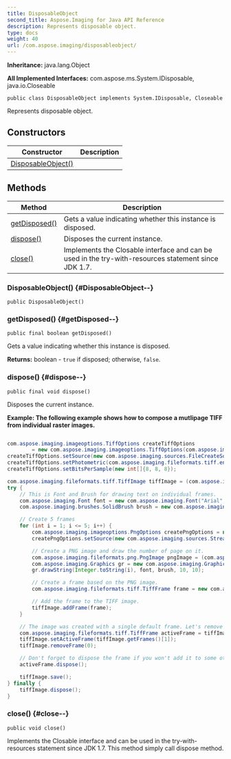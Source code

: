 ```yaml
---
title: DisposableObject
second_title: Aspose.Imaging for Java API Reference
description: Represents disposable object.
type: docs
weight: 40
url: /com.aspose.imaging/disposableobject/
---
```

**Inheritance:**
java.lang.Object

**All Implemented Interfaces:**
com.aspose.ms.System.IDisposable, java.io.Closeable
```
public class DisposableObject implements System.IDisposable, Closeable
```

Represents disposable object.
## Constructors

| Constructor | Description |
| --- | --- |
| [DisposableObject()](#DisposableObject--) |  |
## Methods

| Method | Description |
| --- | --- |
| [getDisposed()](#getDisposed--) | Gets a value indicating whether this instance is disposed. |
| [dispose()](#dispose--) | Disposes the current instance. |
| [close()](#close--) | Implements the Closable interface and can be used in the try-with-resources statement since JDK 1.7. |
### DisposableObject() {#DisposableObject--}
```
public DisposableObject()
```


### getDisposed() {#getDisposed--}
```
public final boolean getDisposed()
```


Gets a value indicating whether this instance is disposed.

**Returns:**
boolean - `true` if disposed; otherwise, `false`.
### dispose() {#dispose--}
```
public final void dispose()
```


Disposes the current instance.


**Example: The following example shows how to compose a mutlipage TIFF from individual raster images.**

``` java

com.aspose.imaging.imageoptions.TiffOptions createTiffOptions
        = new com.aspose.imaging.imageoptions.TiffOptions(com.aspose.imaging.fileformats.tiff.enums.TiffExpectedFormat.Default);
createTiffOptions.setSource(new com.aspose.imaging.sources.FileCreateSource("c:\\temp\\multipage.tif", false));
createTiffOptions.setPhotometric(com.aspose.imaging.fileformats.tiff.enums.TiffPhotometrics.Rgb);
createTiffOptions.setBitsPerSample(new int[]{8, 8, 8});

com.aspose.imaging.fileformats.tiff.TiffImage tiffImage = (com.aspose.imaging.fileformats.tiff.TiffImage) com.aspose.imaging.Image.create(createTiffOptions, 100, 100);
try {
    // This is Font and Brush for drawing text on individual frames.
    com.aspose.imaging.Font font = new com.aspose.imaging.Font("Arial", 64);
    com.aspose.imaging.brushes.SolidBrush brush = new com.aspose.imaging.brushes.SolidBrush(com.aspose.imaging.Color.getWhite());

    // Create 5 frames
    for (int i = 1; i <= 5; i++) {
        com.aspose.imaging.imageoptions.PngOptions createPngOptions = new com.aspose.imaging.imageoptions.PngOptions();
        createPngOptions.setSource(new com.aspose.imaging.sources.StreamSource(new java.io.ByteArrayInputStream(new byte[0])));

        // Create a PNG image and draw the number of page on it.
        com.aspose.imaging.fileformats.png.PngImage pngImage = (com.aspose.imaging.fileformats.png.PngImage) com.aspose.imaging.Image.create(createPngOptions, 100, 100);
        com.aspose.imaging.Graphics gr = new com.aspose.imaging.Graphics(pngImage);
        gr.drawString(Integer.toString(i), font, brush, 10, 10);

        // Create a frame based on the PNG image.
        com.aspose.imaging.fileformats.tiff.TiffFrame frame = new com.aspose.imaging.fileformats.tiff.TiffFrame(pngImage);

        // Add the frame to the TIFF image.
        tiffImage.addFrame(frame);
    }

    // The image was created with a single default frame. Let's remove it.
    com.aspose.imaging.fileformats.tiff.TiffFrame activeFrame = tiffImage.getActiveFrame();
    tiffImage.setActiveFrame(tiffImage.getFrames()[1]);
    tiffImage.removeFrame(0);

    // Don't forget to dispose the frame if you won't add it to some other TiffImage
    activeFrame.dispose();

    tiffImage.save();
} finally {
    tiffImage.dispose();
}
```

### close() {#close--}
```
public void close()
```


Implements the Closable interface and can be used in the try-with-resources statement since JDK 1.7. This method simply call dispose method.

